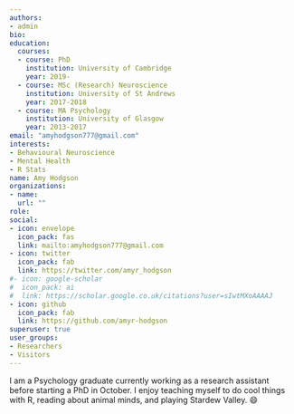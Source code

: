 ```yaml
---
authors:
- admin
bio: 
education:
  courses:
  - course: PhD
    institution: University of Cambridge
    year: 2019-
  - course: MSc (Research) Neuroscience
    institution: University of St Andrews
    year: 2017-2018
  - course: MA Psychology
    institution: University of Glasgow
    year: 2013-2017
email: "amyhodgson777@gmail.com"
interests:
- Behavioural Neuroscience
- Mental Health
- R Stats
name: Amy Hodgson
organizations:
- name: 
  url: ""
role: 
social:
- icon: envelope
  icon_pack: fas
  link: mailto:amyhodgson777@gmail.com
- icon: twitter
  icon_pack: fab
  link: https://twitter.com/amyr_hodgson
#- icon: google-scholar
#  icon_pack: ai
#  link: https://scholar.google.co.uk/citations?user=sIwtMXoAAAAJ
- icon: github
  icon_pack: fab
  link: https://github.com/amyr-hodgson
superuser: true
user_groups:
- Researchers
- Visitors
---
```


I am a Psychology graduate currently working as a research assistant before starting a PhD in October. I enjoy teaching myself to do cool things with R, reading about animal minds, and playing Stardew Valley. :smile: